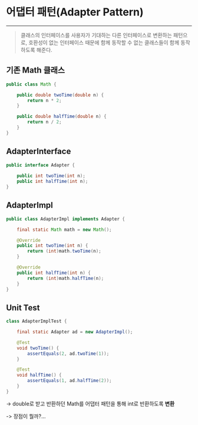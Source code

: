 # 어댑터 패턴(Adapter Pattern)
---

> 클래스의 인터페이스를 사용자가 기대하는 다른 인터페이스로 변환하는 패턴으로, 호환성이 없는 인터페이스 때문에 함께 동작할 수 없는 클래스들이 함께 동작하도록 해준다.

## 기존 Math 클래스

```java
public class Math {

    public double twoTime(double n) {
        return n * 2;
    }

    public double halfTime(double n) {
        return n / 2;
    }
}
```

## AdapterInterface

```java
public interface Adapter {
    
    public int twoTime(int n);
    public int halfTime(int n);
}
```

## AdapterImpl

```java
public class AdapterImpl implements Adapter {

    final static Math math = new Math();

    @Override
    public int twoTime(int n) {
        return (int)math.twoTime(n);
    }

    @Override
    public int halfTime(int n) {
        return (int)math.halfTime(n);
    }
}
```

## Unit Test

```java
class AdapterImplTest {

    final static Adapter ad = new AdapterImpl();

    @Test
    void twoTime() {
        assertEquals(2, ad.twoTime(1));
    }

    @Test
    void halfTime() {
        assertEquals(1, ad.halfTime(2));
    }
}
```

-> double로 받고 반환하던 Math를 어댑터 패턴을 통해 int로 반환하도록 **변환**

-> 장점이 뭘까?...